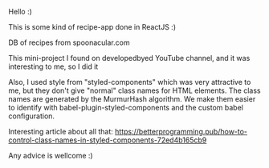 Hello :)

This is some kind of recipe-app done in ReactJS :)

DB of recipes from spoonacular.com

This mini-project I found on developedbyed YouTube channel,
and it was interesting to me, so I did it

Also, I used style from "styled-components" which was very attractive to me, but they don't give "normal" class names for HTML elements. The class names are generated by the MurmurHash algorithm. We make them easier to identify with babel-plugin-styled-components and the custom babel configuration.

Interesting article about all that: https://betterprogramming.pub/how-to-control-class-names-in-styled-components-72ed4b165cb9

Any advice is wellcome :)